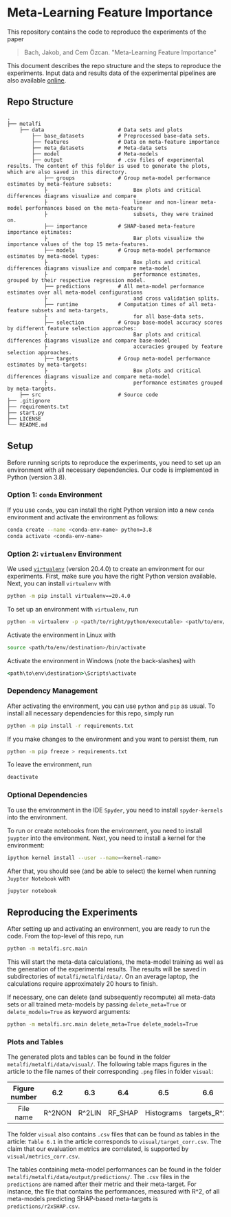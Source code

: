 # Meta-Learning Feature Importance

This repository contains the code to reproduce the experiments of the paper

> Bach, Jakob, and Cem Özcan. "Meta-Learning Feature Importance"

This document describes the repo structure and the steps to reproduce the experiments.
Input data and results data of the experimental pipelines are also available [online](https://bwdatadiss.kit.edu/dataset/xxx).

## Repo Structure

    .
    ├── metalfi                 
        ├── data                        # Data sets and plots
            ├── base_datasets           # Preprocessed base-data sets.
            ├── features                # Data on meta-feature importance
            ├── meta_datasets           # Meta-data sets
            ├── model                   # Meta-models
            ├── output                  # .csv files of experimental results. The content of this folder is used to generate the plots, which are also saved in this directory.
                ├── groups              # Group meta-model performance estimates by meta-feature subsets: 
                ├                            Box plots and critical differences diagrams visualize and compare 
                ├                            linear and non-linear meta-model performances based on the meta-feature 
                ├                            subsets, they were trained on.
                ├── importance          # SHAP-based meta-feature importance estimates: 
                ├                            Bar plots visualize the importance values of the top 15 meta-features. 
                ├── models              # Group meta-model performance estimates by meta-model types: 
                ├                            Box plots and critical differences diagrams visualize and compare meta-model 
                ├                            performance estimates, grouped by their respective regression model.
                ├── predictions         # All meta-model performance estimates over all meta-model configurations 
                ├                            and cross validation splits. 
                ├── runtime             # Computation times of all meta-feature subsets and meta-targets, 
                ├                            for all base-data sets. 
                ├── selection           # Group base-model accuracy scores by different feature selection approaches: 
                ├                            Bar plots and critical differences diagrams visualize and compare base-model 
                ├                            accuracies grouped by feature selection approaches. 
                ├── targets             # Group meta-model performance estimates by meta-targets:
                ├                            Box plots and critical differences diagrams visualize and compare meta-model 
                ├                            performance estimates grouped by meta-targets. 
        ├── src                         # Source code
    ├── .gitignore                 
    ├── requirements.txt           
    ├── start.py                   
    ├── LICENSE
    └── README.md

## Setup

Before running scripts to reproduce the experiments, you need to set up an environment with all necessary dependencies.
Our code is implemented in Python (version 3.8).

### Option 1: `conda` Environment

If you use `conda`, you can install the right Python version into a new `conda` environment
and activate the environment as follows:

```bash
conda create --name <conda-env-name> python=3.8
conda activate <conda-env-name>
```

### Option 2: `virtualenv` Environment

We used [`virtualenv`](https://virtualenv.pypa.io/) (version 20.4.0) to create an environment for our experiments.
First, make sure you have the right Python version available.
Next, you can install `virtualenv` with

```bash
python -m pip install virtualenv==20.4.0
```

To set up an environment with `virtualenv`, run


```bash
python -m virtualenv -p <path/to/right/python/executable> <path/to/env/destination>
```

Activate the environment in Linux with

```bash
source <path/to/env/destination>/bin/activate
```

Activate the environment in Windows (note the back-slashes) with

```cmd
<path\to\env\destination>\Scripts\activate
```

### Dependency Management

After activating the environment, you can use `python` and `pip` as usual.
To install all necessary dependencies for this repo, simply run

```bash
python -m pip install -r requirements.txt
```

If you make changes to the environment and you want to persist them, run

```bash
python -m pip freeze > requirements.txt
```

To leave the environment, run

```bash
deactivate
```

### Optional Dependencies

To use the environment in the IDE `Spyder`, you need to install `spyder-kernels` into the environment.

To run or create notebooks from the environment, you need to install `juypter` into the environment.
Next, you need to install a kernel for the environment:

```bash
ipython kernel install --user --name=<kernel-name>
```

After that, you should see (and be able to select) the kernel when running `Juypter Notebook` with

```bash
jupyter notebook
```

## Reproducing the Experiments

After setting up and activating an environment, you are ready to run the code.
From the top-level of this repo, run

```bash
python -m metalfi.src.main
```

This will start the meta-data calculations, the meta-model training as well as the generation of the experimental results. 
The results will be saved in subdirectories of `metalfi/metalfi/data/`.
On an average laptop, the calculations require approximately 20 hours to finish.

If necessary, one can delete (and subsequently recompute) all meta-data sets or all trained meta-models by passing 
`delete_meta=True` or `delete_models=True` as keyword arguments: 

```bash
python -m metalfi.src.main delete_meta=True delete_models=True
```

### Plots and Tables

The generated plots and tables can be found in the folder `metalfi/metalfi/data/visual/`. 
The following table maps figures in the article to the file names of their corresponding `.png` files in folder `visual`:  

| Figure number | 6.2 | 6.3 | 6.4 | 6.5 | 6.6 | 6.7 | 6.8 | 6.9 | 6.10 | 6.11 | 6.12 | 6.13 |
| :---: | :---: | :---: | :---: | :---: | :---: | :---: | :---: | :---: | :---: | :---: | :---: | :---: |
| File name | R^2NON | R^2LIN | RF_SHAP | Histograms | targets_R^2 | base_R^2 | r | linSVR x LM | fast | fast_multi | slow | fast_graph |

The folder `visual` also contains `.csv` files that can be found as tables in the article: 
`Table 6.1` in the article corresponds to `visual/target_corr.csv`.
The claim that our evaluation metrics are correlated, is supported by `visual/metrics_corr.csv`.  

The tables containing meta-model performances can be found in the folder `metalfi/metalfi/data/output/predictions/`. 
The `.csv` files in the `predictions` are named after their metric and their meta-target. 
For instance, the file that contains the performances, measured with R^2,  of all meta-models predicting SHAP-based meta-targets is `predictions/r2xSHAP.csv`.
